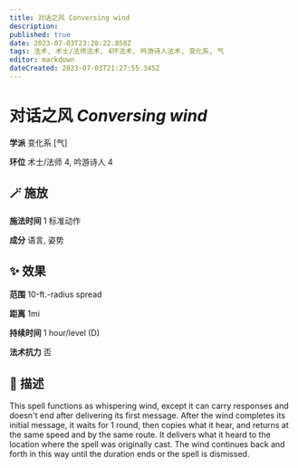 ```yaml
---
title: 对话之风 Conversing wind
description: 
published: true
date: 2023-07-03T23:28:22.858Z
tags: 法术, 术士/法师法术, 4环法术, 吟游诗人法术, 变化系, 气
editor: markdown
dateCreated: 2023-07-03T21:27:55.345Z
---
```


# **对话之风** *Conversing wind*

**学派** 变化系 \[气\] 

**环位** 术士/法师 4, 吟游诗人 4

## 🪄 施放

**施法时间** 1 标准动作

**成分** 语言, 姿势

## ✨ 效果  

**范围** 10-ft.-radius spread

**距离** 1mi  

**持续时间** 1 hour/level (D) 

**法术抗力** 否

## 📖 描述

This spell functions as whispering wind, except it can carry responses and doesn't end after delivering its first message. After the wind completes its initial message, it waits for 1 round, then copies what it hear, and returns at the same speed and by the same route. It delivers what it heard to the location where the spell was originally cast. The wind continues back and forth in this way until the duration ends or the spell is dismissed.
    